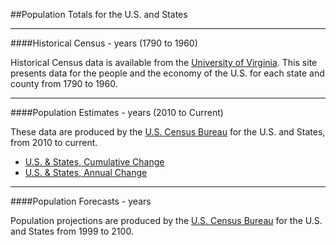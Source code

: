 ##Population Totals for the U.S. and States
- - -
####Historical Census - years (1790 to 1960)

Historical Census data is available from the [University of Virginia](http://mapserver.lib.virginia.edu/). This site presents data for the people and the economy of the U.S. for each state and county from 1790 to 1960. 
- - -
####Population Estimates - years (2010 to Current)

These data are produced by the [U.S. Census Bureau](http://www.census.gov/popest/estimates.html) for the U.S. and States, from 2010 to current.

- [U.S. & States, Cumulative Change](https://drive.google.com/open?id=0B-vz6H4k4SEScGxqdHByeU9Gejg&authuser=0)
- [U.S. & States, Annual Change](https://drive.google.com/open?id=0B-vz6H4k4SESREVNTlp0a1NURDA&authuser=0)
- - -
####Population Forecasts - years 

Population projections are produced by the [U.S. Census Bureau](http://www.census.gov/popest/estimates.html) for the U.S. and States from 1999 to 2100.